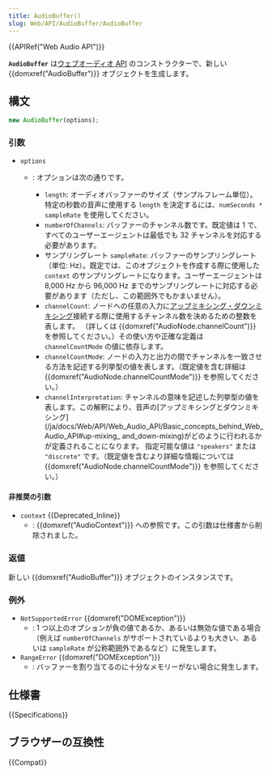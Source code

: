 ```yaml
---
title: AudioBuffer()
slug: Web/API/AudioBuffer/AudioBuffer
---
```


{{APIRef("Web Audio API")}}

**`AudioBuffer`** は[ウェブオーディオ API](/ja/docs/Web/API/Web_Audio_API) のコンストラクターで、新しい {{domxref("AudioBuffer")}} オブジェクトを生成します。

## 構文

```js
new AudioBuffer(options);
```

### 引数

- `options`

  - : オプションは次の通りです。

    - `length`: オーディオバッファーのサイズ（サンプルフレーム単位）。特定の秒数の音声に使用する `length` を決定するには、`numSeconds * sampleRate` を使用してください。
    - `numberOfChannels`: バッファーのチャンネル数です。既定値は 1 で、すべてのユーザーエージェントは最低でも 32 チャンネルを対応する必要があります。
    - サンプリングレート `sampleRate`: バッファーのサンプリングレート（単位: Hz）。既定では、このオブジェクトを作成する際に使用した `context` のサンプリングレートになります。ユーザーエージェントは 8,000 Hz から 96,000 Hz までのサンプリングレートに対応する必要があります（ただし、この範囲外でもかまいません）。
    - `channelCount`: ノードへの任意の入力に[アップミキシング・ダウンミキシング](/ja/docs/Web/API/Web_Audio_API/Basic_concepts_behind_Web_Audio_API#up-mixing_and_down-mixing)接続する際に使用するチャンネル数を決めるための整数を表します。
      （詳しくは {{domxref("AudioNode.channelCount")}} を参照してください。）その使い方や正確な定義は `channelCountMode` の値に依存します。
    - `channelCountMode`: ノードの入力と出力の間でチャンネルを一致させる方法を記述する列挙型の値を表します。（既定値を含む詳細は {{domxref("AudioNode.channelCountMode")}} を参照してください。）
    - `channelInterpretation`: チャンネルの意味を記述した列挙型の値を表します。この解釈により、音声の[アップミキシングとダウンミキシング](/ja/docs/Web/API/Web_Audio_API/Basic_concepts_behind_Web_Audio_API#up-mixing_ and_down-mixing)がどのように行われるかが定義されることになります。
      指定可能な値は `"speakers"` または `"discrete"` です。（既定値を含むより詳細な情報については {{domxref("AudioNode.channelCountMode")}} を参照してください。）

#### 非推奨の引数

- `context` {{Deprecated_Inline}}
  - : {{domxref("AudioContext")}} への参照です。この引数は仕様書から削除されました。

### 返値

新しい {{domxref("AudioBuffer")}} オブジェクトのインスタンスです。

### 例外

- `NotSupportedError` {{domxref("DOMException")}}
  - : 1 つ以上のオプションが負の値であるか、あるいは無効な値である場合（例えば `numberOfChannels` がサポートされているよりも大きい、あるいは `sampleRate` が公称範囲外であるなど）に発生します。
- `RangeError` {{domxref("DOMException")}}
  - : バッファーを割り当てるのに十分なメモリーがない場合に発生します。

## 仕様書

{{Specifications}}

## ブラウザーの互換性

{{Compat}}
